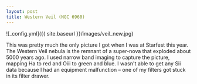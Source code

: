 ```yaml
---
layout: post
title: Western Veil (NGC 6960)
---
```


![_config.yml]({{ site.baseurl }}/images/veil_new.jpg)

This was pretty much the only picture I got when I was at Starfest this 
year.  The Western Veil nebula is the remnant of a super-nova that exploded 
about 5000 years ago.  I used narrow band imaging to capture the picture, 
mapping Ha to red and Oiii to green and blue.  I wasn't able to get any 
Sii data because I had an equipment malfunction – one of my filters got 
stuck in its filter drawer.

